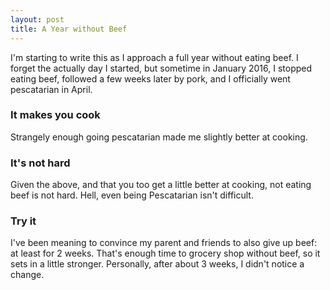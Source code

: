 ```yaml
---
layout: post
title: A Year without Beef
---
```


I'm starting to write this as I approach a full year without eating beef. I forget the actually day I
started, but sometime in January 2016, I stopped eating beef, followed a few weeks later by pork, and
I officially went pescatarian in April.

### It makes you cook

Strangely enough going pescatarian made me slightly better at cooking.

### It's not hard

Given the above, and that you too get a little better at cooking, not eating
beef is not hard. Hell, even being Pescatarian isn't difficult.

### Try it

I've been meaning to convince my parent and friends to also give up beef:
at least for 2 weeks. That's enough time to grocery shop without beef, so
it sets in a little stronger. Personally, after about 3 weeks, I didn't notice a change.  
